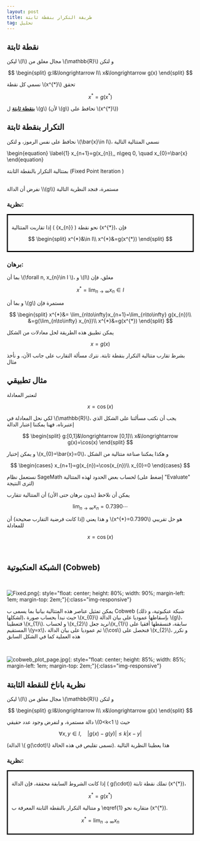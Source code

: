 ```yaml
---
layout: post
title: طريقة التكرار بنقطة ثابتة
tag: تحليل
---
```


## نقطة ثابتة

ليكن \\(I\\) مجال مغلق من \\(\mathbb{R}\\) و لتكن


$$
\begin{split}
g:I&\longrightarrow I\\
x&\longrightarrow g(x)
\end{split}
$$

 نسمي كل نقطة \\(x^{*}\\) تحقق

$$
x^{*}=g(x^{*})
$$

**<u>بنقطة ثابتة</u>**  ل \\(g\\) (لأن \\(g\\) تحافظ على \\(x^{*}\\))

## التكرار بنقطة ثابتة

نحافظ على نفس الرموز، و لتكن \\(\bar{x}\in I\\)، نسمي المتتالية التالية 

\begin{equation}
\label{1}
x_{n+1}=g(x_{n}),\, n\geq 0, \quad x_{0}=\bar{x}
\end{equation}


 بمتتالية التكرار بالنقطة الثابتة (Fixed Point Iteration )

 
<br>
نفرض أن الدالة \\(g\\) مستمرة، فنجد النظرية التالية



### نظرية:
<div style="border: 3px solid black; padding: 10px;">

إذا تقاربت المتتالية \( \{x_{n}\} \) نحو نقطة \(x^{*}\)، فإن

$$
\begin{split}
x^{*}&\in I\\
x^{*}&=g(x^{*})
\end{split}
$$
</div>


 
### برهان:

بما أن \\(\forall  n, x_{n}\in I \\)، و \\(I\\) مغلق، فإن

$$
x^{*}=\lim_{n\to\infty}x_{n}\in I
$$

و بما أن  \\(g\\) مستمرة فإن

$$
\begin{split}
x^{*}&= \lim_{n\to\infty}x_{n+1}=\lim_{n\to\infty} g(x_{n})\\
&=g(\lim_{n\to\infty}  x_{n})\\
x^{*}&=g(x^{*})
\end{split}
$$

يمكن تطبيق هذه الطريقة لحل معادلات من الشكل

$$
x=g(x)
$$

بشرط تقارب متتالية التكرار بنقطة ثابتة. نترك مسألة التقارب على جانب الأن، و نأخذ مثال


## مثال تطبيقي

لنعتبر المعادلة   

$$
x=\cos(x)
$$

لكي نحل المعادلة في \\(\mathbb{R}\\)، يجب أن نكتب مسألتنا على الشكل الذي إعتبرناه، فهنا يمكننا إعتبار الدالة


$$
\begin{split}
g:[0,1]&\longrightarrow [0,1]\\
x&\longrightarrow g(x)=\cos(x)
\end{split}
$$

و يمكن إختيار \\(x_{0}=\bar{x}=0\\)، و هكذا يمكننا صناعة 
متتالية من الشكل




$$
\begin{cases}
x_{n+1}=g(x_{n})=\cos(x_{n})\\
x_{0}=0
\end{cases}
$$

نستعمل نظام SageMath لحساب بعض الحدود لهذه المتتالية (إضغط على "Evaluate" لترى النتيجة)

<div class="sage">
  <script type="text/x-sage">
import numpy as np
x=0; ### القيمة الإبتدائية x_0
n=10 ### هو عدد الحدود n
for i in range(0, n):
        x=np.cos(x);
        print(f"x_{i+1}= {x}")
  </script>
</div>

يمكن أن نلاحظ (بدون برهان حتى الأن) أن المتتالية تتقارب

$$
\lim_{n\to\infty}x_{n}=0.7390\cdots
$$

و هذا يعني (إذا كانت فرضية التقارب صحيحة) أن \\(x^{*}=0.7390\\) هو حل تقريبي للمعادلة


$$
x=\cos(x)
$$

<br>

## الشبكة العنكبوتية (Cobweb)
<br>

![Fixed.png](/images/Fixed.png){: style="float: center; 
height: 80%; width: 90%; margin-left: 1em; margin-top: 2em;"}{:class="img-responsive"}

يمكن تمثيل عناصر هذه المتتالية بيانيا بما يسمى ب Cobweb (شبكة عنكبوتية، و ذلك لشكلها)، حيث نبدأ بحساب صورة \\(x_{0}\\) بإسقاطها عموديا على بيان الدالة \\(g\\)، فتعطينا \\(x_{1}\\).  و لحساب \\(x_{2}\\) نريد جعل\\(x_{1}\\) سابقة، فنسقطها أفقيا على المستقيم \\(y=x\\)، ثم عموديا على بيان الدالة  \\(\cos\\) فنحصل على \\(x_{2}\\)، و نكرر هذه العملية كما في الشكل السابق

<br>

![cobweb_plot_page.jpg](/images/cobweb_plot_page.jpg){: style="float: center; 
height: 85%; width: 85%; margin-left: 1em; margin-top: 2em;"}{:class="img-responsive"}


## نظرية باناخ للنقطة الثابتة


ليكن \\(I\\) مجال مغلق من \\(\mathbb{R}\\) و لتكن


$$
\begin{split}
g:I&\longrightarrow I\\
x&\longrightarrow g(x)
\end{split}
$$

 دالة مستمرة، و لنفرض وجود عدد حقيقي \\(0<k<1 \\) حيث

$$
\forall x,y\in I, \quad |g(x)-g(y)|\leq k|x-y|
$$

(الدالة \\( g(\cdot)\\) تسمى تقليص في هذه الحالة). هذا يعطينا النظرية التالية

### نظرية:
<div style="border: 3px solid black; padding: 10px;">
 
إذا كانت الشروط السابقة محققة، فإن الدالة  \( g(\cdot)\) تملك نقطة ثابتة \(x^{*}\)،  

$$
x^{*}=g(x^{*})
$$

 و متتالية التكرار بالنقطة الثابتة المعرفة ب \eqref{1} متقاربة نحو \(x^{*}\).

 
$$
x^{*}=\lim_{n\to\infty}x_{n}
$$
</div>

<br>
